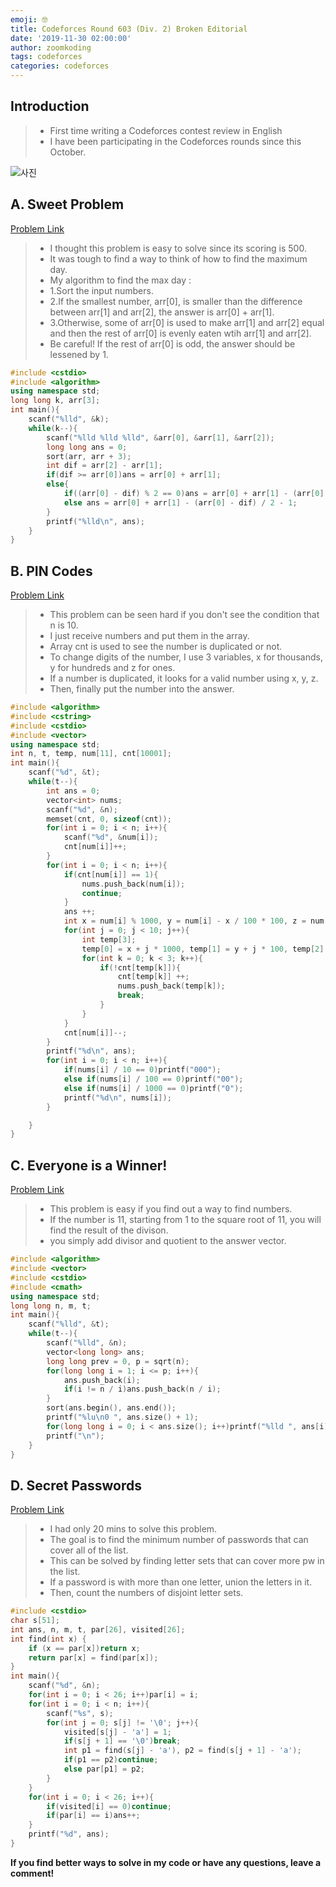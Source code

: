 ```yaml
---
emoji: 🤓
title: Codeforces Round 603 (Div. 2) Broken Editorial
date: '2019-11-30 02:00:00'
author: zoomkoding
tags: codeforces
categories: codeforces
---
```


## Introduction

>* First time writing a Codeforces contest review in English
>* I have been participating in the Codeforces rounds since this October.

![사진](./codeforces-603.png)

## A. Sweet Problem

[Problem Link](https://codeforces.com/contest/1263/problem/A)

>* I thought this problem is easy to solve since its scoring is 500.
>* It was tough to find a way to think of how to find the maximum day.
>* My algorithm to find the max day :
>* 1.Sort the input numbers.
>* 2.If the smallest number, arr[0], is smaller than the difference between arr[1] and arr[2], the answer is arr[0] + arr[1].
>* 3.Otherwise, some of arr[0] is used to make arr[1] and arr[2] equal and then the rest of arr[0] is evenly eaten wtih arr[1] and arr[2].
>* Be careful! If the rest of arr[0] is odd, the answer should be lessened by 1.

```cpp
#include <cstdio>
#include <algorithm>
using namespace std;
long long k, arr[3];
int main(){
    scanf("%lld", &k);
    while(k--){
        scanf("%lld %lld %lld", &arr[0], &arr[1], &arr[2]);
        long long ans = 0;
        sort(arr, arr + 3);
        int dif = arr[2] - arr[1];
        if(dif >= arr[0])ans = arr[0] + arr[1];
        else{
            if((arr[0] - dif) % 2 == 0)ans = arr[0] + arr[1] - (arr[0] - dif) / 2;
            else ans = arr[0] + arr[1] - (arr[0] - dif) / 2 - 1;
        }     
        printf("%lld\n", ans);
    }
}
```

## B. PIN Codes

[Problem Link](https://codeforces.com/contest/1263/problem/B)

>* This problem can be seen hard if you don't see the condition that n is 10.
>* I just receive numbers and put them in the array.
>* Array cnt is used to see the number is duplicated or not.
>* To change digits of the number, I use 3 variables, x for thousands, y for hundreds and z for ones.
>* If a number is duplicated, it looks for a valid number using x, y, z.
>* Then, finally put the number into the answer.

```cpp
#include <algorithm>
#include <cstring>
#include <cstdio>
#include <vector>
using namespace std;
int n, t, temp, num[11], cnt[10001];
int main(){
    scanf("%d", &t);
    while(t--){
        int ans = 0;
        vector<int> nums;
        scanf("%d", &n);
        memset(cnt, 0, sizeof(cnt));
        for(int i = 0; i < n; i++){
            scanf("%d", &num[i]);
            cnt[num[i]]++;
        }
        for(int i = 0; i < n; i++){
            if(cnt[num[i]] == 1){
                nums.push_back(num[i]);
                continue;
            }
            ans ++;
            int x = num[i] % 1000, y = num[i] - x / 100 * 100, z = num[i] - num[i] % 10;
            for(int j = 0; j < 10; j++){
                int temp[3];
                temp[0] = x + j * 1000, temp[1] = y + j * 100, temp[2] = z + j;
                for(int k = 0; k < 3; k++){
                    if(!cnt[temp[k]]){
                        cnt[temp[k]] ++;
                        nums.push_back(temp[k]);
                        break;
                    }
                }
            }
            cnt[num[i]]--;
        }
        printf("%d\n", ans);
        for(int i = 0; i < n; i++){
            if(nums[i] / 10 == 0)printf("000");
            else if(nums[i] / 100 == 0)printf("00");
            else if(nums[i] / 1000 == 0)printf("0");
            printf("%d\n", nums[i]);
        }

    }
}
```

## C. Everyone is a Winner!

[Problem Link](https://codeforces.com/contest/1263/problem/C)

>* This problem is easy if you find out a way to find numbers.
>* If the number is 11, starting from 1 to the square root of 11, you will find the result of the divison.
>* you simply add divisor and quotient to the answer vector.

```cpp
#include <algorithm>
#include <vector>
#include <cstdio>
#include <cmath>
using namespace std;
long long n, m, t;
int main(){
    scanf("%lld", &t);
    while(t--){
        scanf("%lld", &n);
        vector<long long> ans;
        long long prev = 0, p = sqrt(n);
        for(long long i = 1; i <= p; i++){
            ans.push_back(i); 
            if(i != n / i)ans.push_back(n / i);
        }
        sort(ans.begin(), ans.end());
        printf("%lu\n0 ", ans.size() + 1);
        for(long long i = 0; i < ans.size(); i++)printf("%lld ", ans[i]);
        printf("\n");
    }
}
```

## D. Secret Passwords

[Problem Link](https://codeforces.com/contest/1263/problem/D)

>* I had only 20 mins to solve this problem.
>* The goal is to find the minimum number of passwords that can cover all of the list.
>* This can be solved by finding letter sets that can cover more pw in the list.
>* If a password is with more than one letter, union the letters in it.
>* Then, count the numbers of disjoint letter sets.

```cpp
#include <cstdio>
char s[51];
int ans, n, m, t, par[26], visited[26];
int find(int x) {
    if (x == par[x])return x;
    return par[x] = find(par[x]);
}
int main(){
    scanf("%d", &n);
    for(int i = 0; i < 26; i++)par[i] = i;
    for(int i = 0; i < n; i++){
        scanf("%s", s);
        for(int j = 0; s[j] != '\0'; j++){
            visited[s[j] - 'a'] = 1;
            if(s[j + 1] == '\0')break;
            int p1 = find(s[j] - 'a'), p2 = find(s[j + 1] - 'a');
            if(p1 == p2)continue;
            else par[p1] = p2;
        }
    }
    for(int i = 0; i < 26; i++){
        if(visited[i] == 0)continue;
        if(par[i] == i)ans++;
    }
    printf("%d", ans);
}
```

**If you find better ways to solve in my code or have any questions, leave a comment!**

```toc
```
